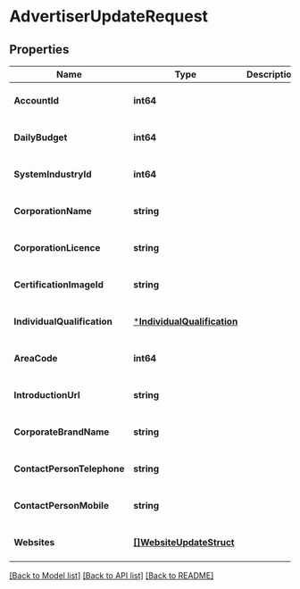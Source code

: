 # AdvertiserUpdateRequest

## Properties
Name | Type | Description | Notes
------------ | ------------- | ------------- | -------------
**AccountId** | **int64** |  | [optional] [default to null]
**DailyBudget** | **int64** |  | [optional] [default to null]
**SystemIndustryId** | **int64** |  | [optional] [default to null]
**CorporationName** | **string** |  | [optional] [default to null]
**CorporationLicence** | **string** |  | [optional] [default to null]
**CertificationImageId** | **string** |  | [optional] [default to null]
**IndividualQualification** | [***IndividualQualification**](individual_qualification.md) |  | [optional] [default to null]
**AreaCode** | **int64** |  | [optional] [default to null]
**IntroductionUrl** | **string** |  | [optional] [default to null]
**CorporateBrandName** | **string** |  | [optional] [default to null]
**ContactPersonTelephone** | **string** |  | [optional] [default to null]
**ContactPersonMobile** | **string** |  | [optional] [default to null]
**Websites** | [**[]WebsiteUpdateStruct**](website_update_struct.md) |  | [optional] [default to null]

[[Back to Model list]](../README.md#documentation-for-models) [[Back to API list]](../README.md#documentation-for-api-endpoints) [[Back to README]](../README.md)


